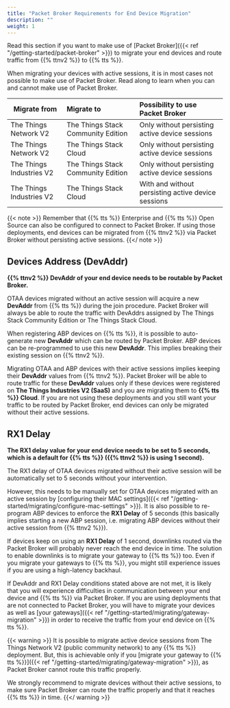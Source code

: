 ```yaml
---
title: "Packet Broker Requirements for End Device Migration"
description: ""
weight: 1
---
```


Read this section if you want to make use of [Packet Broker]({{< ref "/getting-started/packet-broker" >}}) to migrate your end devices and route traffic from {{% ttnv2 %}} to {{% tts %}}.

<!--more-->

When migrating your devices with active sessions, it is in most cases not possible to make use of Packet Broker. Read along to learn when you can and cannot make use of Packet Broker.

| Migrate from  | Migrate to | Possibility to use Packet Broker |
| ------------- |:-------------| :-----|
| The Things Network V2 | The Things Stack Community Edition | Only without persisting active device sessions |
| The Things Network V2 | The Things Stack Cloud | Only without persisting active device sessions |
| The Things Industries V2 | The Things Stack Community Edition | Only without persisting active device sessions |
| The Things Industries V2 | The Things Stack Cloud | With and without persisting active device sessions |

{{< note >}} Remember that {{% tts %}} Enterprise and {{% tts %}} Open Source can also be configured to connect to Packet Broker. If using those deployments, end devices can be migrated from {{% ttnv2 %}} via Packet Broker without persisting active sessions. {{</ note >}}

## Devices Address (DevAddr)

**{{% ttnv2 %}} DevAddr of your end device needs to be routable by Packet Broker.**

OTAA devices migrated without an active session will acquire a new **DevAddr** from {{% tts %}} during the join procedure. Packet Broker will always be able to route the traffic with DevAddrs assigned by The Things Stack Community Edition or The Things Stack Cloud.

When registering ABP devices on {{% tts %}}, it is possible to auto-generate new **DevAddr** which can be routed by Packet Broker. ABP devices can be re-programmed to use this new **DevAddr**. This implies breaking their existing session on {{% ttnv2 %}}.

Migrating OTAA and ABP devices with their active sessions implies keeping their **DevAddr** values from {{% ttnv2 %}}. Packet Broker will be able to route traffic for these **DevAddr** values only if these devices were registered on **The Things Industries V2 (SaaS)** and you are migrating them to **{{% tts %}} Cloud**. If you are not using these deployments and you still want your traffic to be routed by Packet Broker, end devices can only be migrated without their active sessions.

## RX1 Delay 

**The **RX1 delay** value for your end device needs to be set to 5 seconds, which is a default for {{% tts %}} ({{% ttnv2 %}} is using 1 second).**    
    
The RX1 delay of OTAA devices migrated without their active session will be automatically set to 5 seconds without your intervention.

However, this needs to be manually set for OTAA devices migrated with an active session by [configuring their MAC settings]({{< ref "/getting-started/migrating/configure-mac-settings" >}}). It is also possible to re-program ABP devices to enforce the **RX1 Delay** of 5 seconds (this basically implies starting a new ABP session, i.e. migrating ABP devices without their active session from {{% ttnv2 %}}).

If devices keep on using an **RX1 Delay** of 1 second, downlinks routed via the Packet Broker will probably never reach the end device in time. The solution to enable downlinks is to migrate your gateway to {{% tts %}} too. Even if you migrate your gateways to {{% tts %}}, you might still experience issues if you are using a high-latency backhaul.

If DevAddr and RX1 Delay conditions stated above are not met, it is likely that you will experience difficulties in communication between your end device and {{% tts %}} via Packet Broker. If you are using deployments that are not connected to Packet Broker, you will have to migrate your devices as well as [your gateways]({{< ref "/getting-started/migrating/gateway-migration" >}}) in order to receive the traffic from your end device on {{% tts %}}.

{{< warning >}} It is possible to migrate active device sessions from The Things Network V2 (public community network) to any {{% tts %}} deployment. But, this is achievable only if you [migrate your gateway to {{% tts %}}]({{< ref "/getting-started/migrating/gateway-migration" >}}), as Packet Broker cannot route this traffic properly.

We strongly recommend to migrate devices without their active sessions, to make sure Packet Broker can route the traffic properly and that it reaches {{% tts %}} in time. {{</ warning >}}
